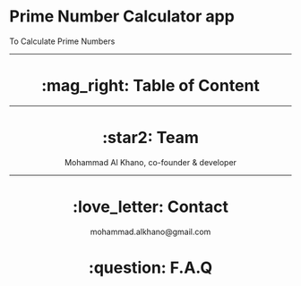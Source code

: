 # Prime Number Calculator app

<p>To Calculate Prime Numbers<p>

 <hr>

 <h1 align="center"> :mag_right: Table of Content </h1>

<hr>

 <h1 align="center"> :star2: Team </h1>

 <p align="center"> 
 Mohammad Al Khano, co-founder & developer <br />
 </p>

<hr>

 <h1 align="center"> :love_letter: Contact </h1>
 <p align="center"> 
 mohammad.alkhano@gmail.com <br />
 </p>

 <h1 align="center"> :question: F.A.Q </h1>
